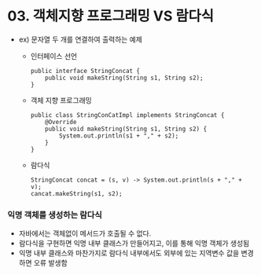 # 03. 객체지향 프로그래밍 VS 람다식

* ex) 문자열 두 개를 연결하여 출력하는 예제
  * 인터페이스 선언
  
        public interface StringConcat {
            public void makeString(String s1, String s2);
        }
  * 객체 지향 프로그래밍

        public class StringConCatImpl implements StringConcat {
            @Override
            public void makeString(String s1, String s2) {
                System.out.println(s1 + "," + s2);
            }
        }
  * 람다식

        StringConcat concat = (s, v) -> System.out.println(s + "," + v);
        cancat.makeString(s1, s2);

### 익명 객체를 생성하는 람다식
* 자바에서는 객체없이 메서드가 호출될 수 없다.
* 람다식을 구현하면 익명 내부 클래스가 만들어지고, 이를 통해 익명 객체가 생성됨
* 익명 내부 클래스와 마찬가지로 람다식 내부에서도 외부에 있는 지역변수 값을 변경하면 오류 발생함